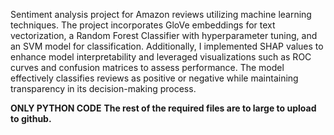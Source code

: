
Sentiment analysis project for Amazon reviews utilizing machine learning techniques. The project incorporates GloVe embeddings for text vectorization, a Random Forest Classifier with hyperparameter tuning, and an SVM model for classification. Additionally, I implemented SHAP values to enhance model interpretability and leveraged visualizations such as ROC curves and confusion matrices to assess performance. The model effectively classifies reviews as positive or negative while maintaining transparency in its decision-making process.

**ONLY PYTHON CODE**
**The rest of the required files are to large to upload to github.**
